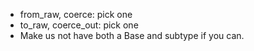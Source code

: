 - from_raw, coerce: pick one
- to_raw, coerce_out: pick one
- Make us not have both a Base and subtype if you can.
